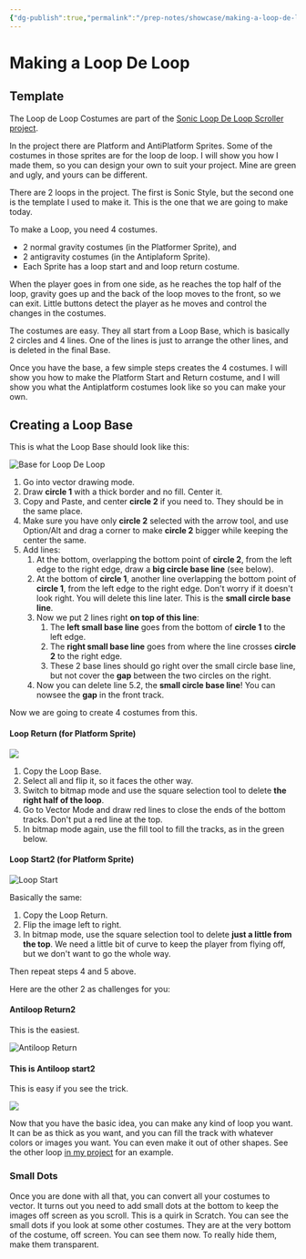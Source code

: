 ```yaml
---
{"dg-publish":true,"permalink":"/prep-notes/showcase/making-a-loop-de-loop-project/","dgHomeLink":true,"dgPassFrontmatter":false}
---
```


# Making a Loop De Loop 
## Template

The Loop de Loop Costumes are part of the [Sonic Loop De Loop Scroller project](https://scratch.mit.edu/projects/727409961/). 

In the project there are Platform and AntiPlatform Sprites. Some of the costumes in those sprites are for the loop de loop. I will show you how I made them, so you can design your own to suit your project. Mine are green and ugly, and yours can be different.    
    
There are 2 loops in the project. The first is Sonic Style, but the second one is the template I used to make it. This is the one that we are going to make today.       
    
To make a Loop, you need 4 costumes. 
* 2 normal gravity costumes (in the Platformer Sprite), and 
* 2 antigravity costumes (in the Antiplaform Sprite).  
* Each Sprite has a loop start and and loop return costume.   
    
When the player goes in from one side, as he reaches the top half of the loop, gravity goes up and the back of the loop moves to the front, so we can exit. Little buttons detect the player as he moves and control the changes in the costumes.
   
The costumes are easy. They all start from a Loop Base, which is basically 2 circles and 4 lines. One of the lines is just to arrange the other lines, and is deleted in the final Base.    

Once  you have the base, a few simple steps creates the 4 costumes. I will show you how to make the Platform Start and Return costume, and I will show you what the Antiplatform  costumes look like so you can make your own.    

## Creating a Loop Base
This is what the Loop Base should look like this:

![Base for Loop De Loop](https://i.imgur.com/XOCMGUC.png)

1. Go into vector drawing mode.
2. Draw **circle 1** with a thick border and no fill. Center it.
3. Copy and Paste, and center **circle 2** if you need to. They should be in the same place.
4. Make sure you have only **circle 2** selected with the arrow tool, and use Option/Alt and drag a corner to make **circle 2** bigger while keeping the center the same.
5. Add lines:
	1. At the bottom, overlapping the bottom point of **circle 2**, from the left edge to the right edge, draw a **big circle base line** (see below).
	2. At the bottom of **circle 1**, another line overlapping the bottom point of **circle 1**, from the left edge to the right edge. Don't worry if it doesn't look right. You will delete this line later. This is the **small circle base line**.
	3. Now we put 2 lines right **on top of this line**:
		1. The **left small base line** goes from the bottom of **circle 1** to the left edge.
		2. The **right small base line** goes from where the line crosses **circle 2** to the right edge.
		3. These 2 base lines should go right over the small circle base line, but not cover the **gap** between the two circles on the right.
	4. Now you can delete line 5.2, the **small circle base line**! You can nowsee the **gap** in the front track.



Now we are going to create 4 costumes from this.

#### Loop Return (for Platform Sprite)

![](https://i.imgur.com/199xT9m.png)


1. Copy the Loop Base.
2. Select all and flip it, so it faces the other way.
3. Switch to bitmap mode and use the square selection tool to delete **the right half of the loop**.
4. Go to Vector Mode and draw red lines to close the ends of the bottom tracks. Don't put a red line at the top.
5. In bitmap mode again, use the fill tool to fill the tracks, as in the green below.

#### Loop Start2 (for Platform Sprite)


![Loop Start](https://i.imgur.com/IGxRDRU.png)


Basically the same:
1. Copy the Loop Return.
2. Flip the image left to right.
3. In bitmap mode, use the square selection tool to delete **just a little from the top**. We need a little bit of curve to keep the player from flying off, but we don't want to go the whole way.

Then repeat steps 4 and 5 above.

Here are the other 2 as challenges for you:

#### Antiloop Return2

This is the easiest.

![Antiloop Return](https://i.imgur.com/zP2NbbN.png)


#### This is Antiloop start2

This is easy if you see the trick.

![](https://i.imgur.com/2y0ilLK.png)



Now that you have the basic idea, you can make any kind of loop you want. It can be as thick as you want, and you can fill the track with whatever colors or images you want. You can even make it out of other shapes. See the other loop [in my project](https://scratch.mit.edu/projects/727409961/) for an example.

### Small Dots

Once you are done with all that, you can convert all your costumes to vector. It turns out you need to add small dots at the bottom to keep the images off screen as you scroll. This is a quirk in Scratch. You can see the small dots if you look at some other costumes. They are at the very bottom of the costume, off screen. You can see them now. To really hide them, make them transparent.

